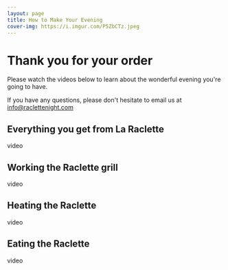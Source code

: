 ```yaml
---
layout: page
title: How to Make Your Evening
cover-img: https://i.imgur.com/P5ZbCTz.jpeg
---
```


# Thank you for your order

Please watch the videos below to learn about the wonderful evening you're going to have.

If you have any questions, please don't hesitate to email us at [info@raclettenight.com](mailto:info@raclettenight.com)

## Everything you get from La Raclette

video

## Working the Raclette grill

video

## Heating the Raclette 

video

## Eating the Raclette

video